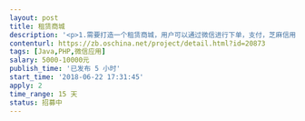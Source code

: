 ```yaml
---                
layout: post       
title: 租赁商城           
description: '<p>1.需要打造一个租赁商城，用户可以通过微信进行下单，支付，芝麻信用免押，账单等</p><p>2.功能可以参考微信公众号 "享租家居" ，基本要求和该公众号一样，但是需要有个后台能进行管理。</p><p>3.若有类似的项目源码 能匹配百分之80以上的 可以参与竞标。</p>'     
contenturl: https://zb.oschina.net/project/detail.html?id=20873      
tags: [Java,PHP,微信应用]            
salary: 5000-10000元          
publish_time: '已发布 5 小时'         
start_time: '2018-06-22 17:31:45'           
apply: 2                   
time_range: 15 天              
status: 招募中                  
---                 
```

